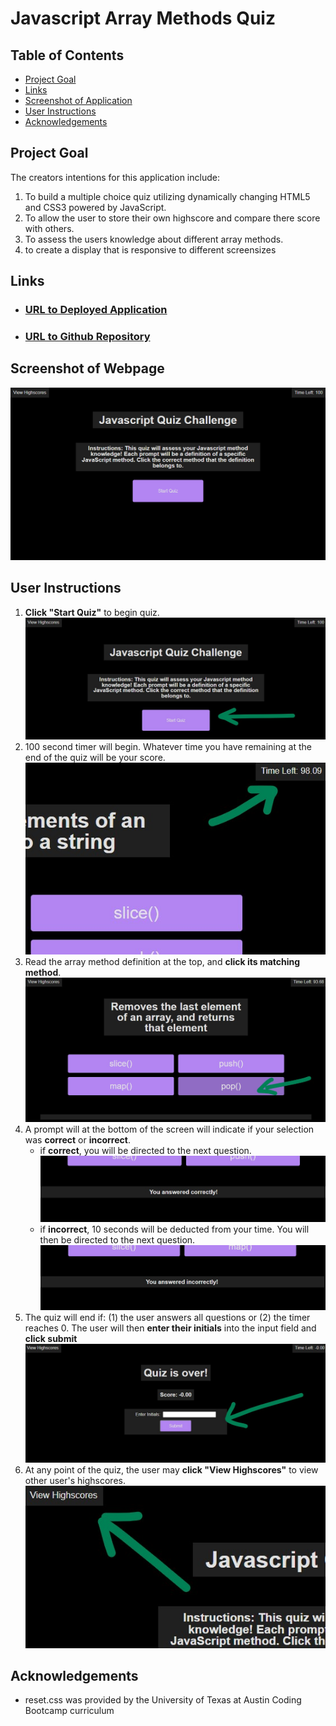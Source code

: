 # Javascript Array Methods Quiz

## Table of Contents
- [Project Goal](##Project-Goal)
- [Links](##Links)
- [Screenshot of Application](##Screenshot-of-Webpage)
- [User Instructions](##User-Instructions)
- [Acknowledgements](##Acknowledgements)

## Project Goal
The creators intentions for this application include:
1. To build a multiple choice quiz utilizing dynamically changing HTML5 and CSS3 powered by JavaScript.
2. To allow the user to store their own highscore and compare there score with others.
3. To assess the users knowledge about different array methods.
4. to create a display that is responsive to different screensizes

## Links
- ### [URL to Deployed Application](https://inklein1997.github.io/Javascript-Quiz/)
- ### [URL to Github Repository](https://github.com/inklein1997/Javascript-Quiz)

## Screenshot of Webpage
![alt](./assets/images/application-screenshot.png)

## User Instructions
1. **Click "Start Quiz"** to begin quiz. <br>
![start quiz interface](./assets/images/step1.jpg) <br>
2. 100 second timer will begin.  Whatever time you have remaining at the end of the quiz will be your score. <br>
![screenshot of timer](./assets/images/step2.jpg) <br>
3. Read the array method definition at the top, and **click its matching method**. <br>
![screenshot of question and multiple choice](./assets/images/step3.jpg) <br>
4. A prompt will at the bottom of the screen will indicate if your selection was **correct** or **incorrect**.
    - if **correct**, you will be directed to the next question. <br>
    ![display indicating correct](./assets/images/step4.jpg) <br>
    - if **incorrect**, 10 seconds will be deducted from your time.  You will then be directed to the next question.
    ![display indicating incorrect](./assets/images/step4-2.jpg) <br>
5. The quiz will end if: (1) the user answers all questions or (2) the timer reaches 0.  The user will then **enter their initials** into the input field and **click submit**
![screenshot of end of quiz](./assets/images/step5.jpg)
6. At any point of the quiz, the user may **click "View Highscores"** to view other user's highscores.
![screenshot of "view highscores" button](./assets/images/step6.jpg)

## Acknowledgements
- reset.css was provided by the University of Texas at Austin Coding Bootcamp curriculum
